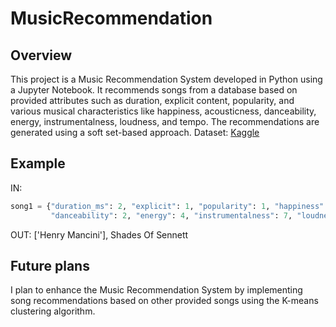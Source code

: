 # MusicRecommendation

## Overview
This project is a Music Recommendation System developed in Python using a Jupyter Notebook. It recommends songs from a database based on provided attributes such as duration, explicit content, popularity, and various musical characteristics like happiness, acousticness, danceability, energy, instrumentalness, loudness, and tempo. The recommendations are generated using a soft set-based approach.
Dataset: [Kaggle](https://www.kaggle.com/datasets/vatsalmavani/spotify-dataset/data) 

## Example 
IN: 
```python
song1 = {"duration_ms": 2, "explicit": 1, "popularity": 1, "happiness": 9, "acousticness": 3,
         "danceability": 2, "energy": 4, "instrumentalness": 7, "loudness": 5, "tempo": 2}
```
OUT: ['Henry Mancini'], Shades Of Sennett

## Future plans
I plan to enhance the Music Recommendation System by implementing song recommendations based on other provided songs using the K-means clustering algorithm.
